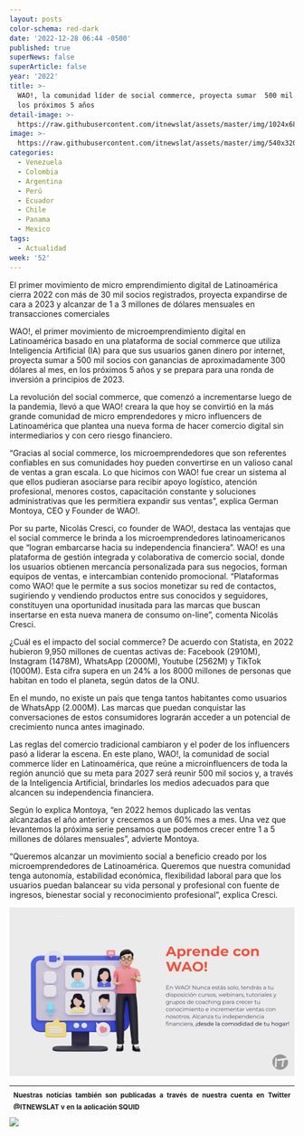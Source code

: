 ```yaml
---
layout: posts
color-schema: red-dark
date: '2022-12-28 06:44 -0500'
published: true
superNews: false
superArticle: false
year: '2022'
title: >-
  WAO!, la comunidad líder de social commerce, proyecta sumar  500 mil socios en
  los próximos 5 años
detail-image: >-
  https://raw.githubusercontent.com/itnewslat/assets/master/img/1024x680/WAO-g.jpg
image: >-
  https://raw.githubusercontent.com/itnewslat/assets/master/img/540x320/WAO-p.jpg
categories:
  - Venezuela
  - Colombia
  - Argentina
  - Perú
  - Ecuador
  - Chile
  - Panama
  - Mexico
tags:
  - Actualidad
week: '52'
---
```

El primer movimiento de micro emprendimiento digital de Latinoamérica cierra 2022 con más de 30 mil socios registrados, proyecta expandirse de cara a 2023  y alcanzar 
de 1 a 3 millones de dólares mensuales en transacciones comerciales
 

WAO!, el primer movimiento de microemprendimiento digital en Latinoamérica basado en una plataforma de social commerce que utiliza Inteligencia Artificial (IA) para que sus usuarios ganen dinero por internet, proyecta sumar a 500 mil socios con ganancias de aproximadamente 300 dólares al mes, en los próximos 5 años y se prepara para una ronda de inversión a principios de 2023.
 
La revolución del social commerce, que comenzó a incrementarse luego de la pandemia, llevó a que WAO! creara la que hoy se convirtió en la más grande comunidad de micro emprendedores y micro influencers de Latinoamérica que plantea una nueva forma de hacer comercio digital sin intermediarios y con cero riesgo financiero.

“Gracias al social commerce, los microemprendedores que son referentes confiables en sus comunidades hoy pueden convertirse en un valioso canal de ventas a gran escala. Lo que hicimos con WAO! fue crear un sistema al que ellos pudieran asociarse para recibir apoyo logístico, atención profesional, menores costos, capacitación constante y soluciones administrativas que les permitiera expandir sus ventas”, explica German Montoya, CEO y Founder de WAO!.
 
Por su parte, Nicolás Cresci, co founder de WAO!, destaca las ventajas que el social commerce le brinda a los microemprendedores latinoamericanos que “logran embarcarse hacia su independencia financiera”. WAO! es una plataforma de gestión integrada y colaborativa de comercio social, donde los usuarios obtienen mercancía personalizada para sus negocios, forman equipos de ventas, e intercambian contenido promocional. “Plataformas como WAO! que le permite a sus socios monetizar su red de contactos, sugiriendo y vendiendo productos entre sus conocidos y seguidores, constituyen una oportunidad inusitada para las marcas que buscan insertarse en esta nueva manera de consumo on-line”, comenta Nicolás Cresci.
 
¿Cuál es el impacto del social commerce? De acuerdo con Statista, en 2022 hubieron 9,950 millones de cuentas activas de: Facebook (2910M), Instagram (1478M), WhatsApp (2000M), Youtube (2562M) y TikTok (1000M). Esta cifra supera en un 24% a los 8000 millones de personas que habitan en todo el planeta, según datos de la ONU.
 
En el mundo, no existe un país que tenga tantos habitantes como usuarios de WhatsApp (2.000M).  Las marcas que puedan conquistar las conversaciones de estos consumidores lograrán acceder a un potencial de crecimiento nunca antes imaginado.
 
Las reglas del comercio tradicional cambiaron y el poder de los influencers pasó a liderar la escena. En este plano, WAO!, la comunidad de social commerce líder en Latinoamérica, que reúne a microinfluencers de toda la región anunció que su meta para 2027 será reunir 500 mil socios y, a través de la Inteligencia Artificial, brindarles los medios adecuados para que alcancen su independencia financiera.
 
Según lo explica Montoya, “en 2022 hemos duplicado las ventas alcanzadas el año anterior y crecemos a un 60% mes a mes. Una vez que levantemos la próxima serie pensamos que podemos crecer entre 1 a 5 millones de dólares mensuales”, advierte Montoya.
 
“Queremos alcanzar un movimiento social a beneficio creado por los microemprendedores de Latinoamérica. Queremos que nuestra comunidad tenga autonomía, estabilidad económica, flexibilidad laboral para que los usuarios puedan balancear su vida personal y profesional con fuente de ingresos, bienestar social y reconocimiento profesional”,  explica Cresci.

![](https://raw.githubusercontent.com/itnewslat/assets/master/img/540x320/WAO-p.jpg)

<table style="height: 42px;" width="569">
<tbody>
<tr>
<td style="text-align: justify;"><sub><strong>Nuestras noticias también son publicadas a través de nuestra cuenta en Twitter <a href="https://twitter.com/itnewslat?lang=es">@ITNEWSLAT</a> y en la aplicación <a href="https://squidapp.co/en/">SQUID</a></strong></sub></td>
</tr>
</tbody>
</table>

<img src="https://tracker.metricool.com/c3po.jpg?hash=56f88a41e39ab42c063cc51676587a04"/>